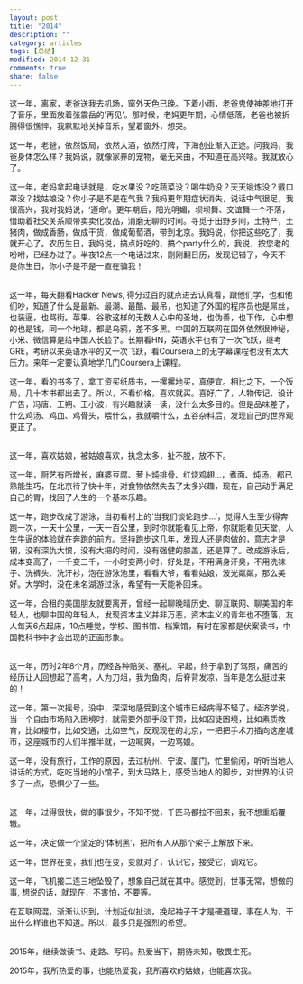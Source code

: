 ```yaml
---
layout: post
title: "2014"
description: ""
category: articles
tags: [总结]
modified: 2014-12-31
comments: true
share: false
---
```


这一年，离家，老爸送我去机场，窗外天色已晚。下着小雨，老爸鬼使神差地打开了音乐，里面放着张震岳的’再见’。那时候，老妈更年期，心情低落，老爸也被折腾得很憔悴，我默默地关掉音乐，望着窗外，想哭。

这一年，老爸，依然饭局，依然大酒，依然打牌，下海创业渐入正途。问我妈，我爸身体怎么样？我妈说，就像家养的宠物，毫无来由，不知道在高兴啥。我就放心了。

这一年，老妈拿起电话就是，吃水果没？吃蔬菜没？喝牛奶没？天天锻炼没？戴口罩没？找姑娘没？你小子是不是在气我？我妈更年期症状消失，说话中气很足，我很高兴，我对我妈说，‘遵命’。更年期后，阳光明媚，坝坝舞、交谊舞一个不落，借助着社交关系顺带卖卖化妆品，消磨无聊的时间。寻觅于田野乡间，土特产，土猪肉，做成香肠，做成干货，做成葡萄酒，带到北京。我妈说，你把这些吃了，我就开心了。农历生日，我妈说，搞点好吃的，搞个party什么的，我说，按您老的吩咐，已经办过了。半夜12点一个电话过来，刚刚翻日历，发现记错了，今天不是你生日，你小子是不是一直在骗我！

<br/>
这一年，每天翻看Hacker News, 得分过百的就点进去认真看，跟他们学，也和他们吵，知道了什么是最新、最潮、最酷、最吊，也知道了外国的程序员也是屌丝，也装逼，也骂街。苹果、谷歌这样的无数人心中的圣地，也伪善，也下作，心中想的也是钱，同一个地球，都是乌鸦，差不多黑。中国的互联网在国外依然很神秘，小米、微信算是给中国人长脸了。长期看HN，英语水平也有了一次飞跃，继考GRE，考研以来英语水平的又一次飞跃，看Coursera上的无字幕课程也没有太大压力。来年一定要认真地学几门Coursera上课程。

这一年，看的书多了，拿工资买纸质书，一摞摞地买，真便宜。相比之下，一个饭局，几十本书都出去了。所以，不看价格，喜欢就买。喜好广了，人物传记，设计广告，冯唐、王朔、王小波，有兴趣就读一读，没什么太多目的。但是品味差了，什么鸡汤、鸡血、鸡骨头，喂什么，我就嚼什么，五谷杂料后，发现自己的世界观更正了。


<br/>
这一年，喜欢姑娘，被姑娘喜欢，执念太多，扯不脱，放不下。

这一年，厨艺有所增长，麻婆豆腐、萝卜炖排骨、红烧鸡翅...，煮面、炖汤，都已熟能生巧，在北京待了快十年，对食物依然失去了太多兴趣，现在，自己动手满足自己的胃，找回了人生的一个基本乐趣。

这一年，跑步改成了游泳，当初看村上的‘当我们谈论跑步...’，觉得人生至少得奔跑一次，一天十公里，一天一百公里，到时你就能看见上帝，你就能看见天堂，人生牛逼的体验就在奔跑的前方。坚持跑步这几年，发现人还是肉做的，意志才是钢，没有深仇大恨，没有大把的时间，没有强健的膝盖，还是算了。改成游泳后，成本变高了，一千变三千，一小时变两小时，好处是，不用满身汗臭，不用洗袜子、洗裤头、洗汗衫，泡在游泳池里，看看大爷，看看姑娘，波光粼粼，那么美好。大学时，没在未名湖游过泳，希望有一天能补回来。

这一年，合租的美国朋友就要离开，曾经一起聊晚晴历史、聊互联网、聊美国的年轻人，也聊中国的年轻人，发现资本主义并非万恶，资本主义的青年也不堕落，友人每天6点起床，10点睡觉，学校、图书馆、档案馆，有时在家都是伏案读书，中国教科书中才会出现的正面形象。


<br/>
这一年，历时2年8个月，历经各种赔笑、塞礼、早起，终于拿到了驾照，痛苦的经历让人回想起了高考，人为刀俎，我为鱼肉，后脊背发凉，当年是怎么挺过来的！

这一年，第一次摇号，没中，深深地感受到这个城市已经病得不轻了。经济学说，当一个自由市场陷入困境时，就需要外部手段干预，比如囚徒困境，比如素质教育，比如楼市，比如交通，比如空气，反观现在的北京，一把把手术刀插向这座城市，这座城市的人们半推半就，一边喊爽，一边骂娘。


这一年，没有旅行，工作的原因，去过杭州、宁波、厦门，忙里偷闲，听听当地人讲话的方式，吃吃当地的小馆子，到大马路上，感受当地人的脚步，对世界的认识多了一点，恐惧少了一些。


<br/>
这一年，过得很快，做的事很少，不知不觉，千匹马都拉不回来，我不想重蹈覆辙。

这一年，决定做一个坚定的‘体制黑’，把所有人从那个架子上解放下来。

这一年，世界在变，我们也在变，变就对了，认识它，接受它，调戏它。

这一年，飞机接二连三地坠毁了，想象自己就在其中。感觉到，世事无常，想做的事, 想说的话，就现在，不害怕，不要等。


在互联网混，渐渐认识到，计划近似扯淡，挽起袖子干才是硬道理，事在人为，干出什么样谁也不知道。所以，最多只是强烈的希望。


<br/>
2015年，继续做读书、走路、写码。热爱当下，期待未知，敬畏生死。

2015年，我所热爱的事，也能热爱我，我所喜欢的姑娘，也能喜欢我。

